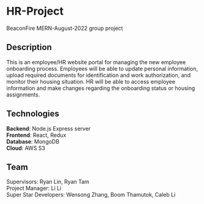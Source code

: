 # HR-Project
BeaconFire MERN-August-2022 group project

## Description
This is an employee/HR website portal for managing the new employee onboarding process. Employees will be able to update personal information, upload required documents for identification and work authorization, and monitor their housing situation. HR will be able to access employee information and make changes regarding the onboarding status or housing assignments.

## Technologies
**Backend**: Node.js Express server <br />
**Frontend**: React, Redux <br />
**Database**: MongoDB <br />
**Cloud**: AWS S3 <br />

## Team
Supervisors: Ryan Lin, Ryan Tam <br />
Project Manager: Li Li <br />
Super Star Developers: Wensong Zhang, Boom Thamutok, Caleb Li <br />
